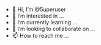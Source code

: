 - 👋 Hi, I’m @5uperuser
- 👀 I’m interested in ...
- 🌱 I’m currently learning ...
- 💞️ I’m looking to collaborate on ...
- 📫 How to reach me ...

<!---neewb
5uperuser/5uperuser is a ✨ special ✨ repository because its `README.md` (this file) appears on your GitHub profile.
You can click the Preview link to take a look at your changes.
--->
